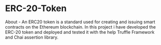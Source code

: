 # ERC-20-Token
About -
An ERC20 token is a standard used for creating and issuing smart contracts on the Ethereum blockchain.
In this project i have developed the ERC-20 token and deployed and tested it with the help Truffle Framework and Chai assertion library.
